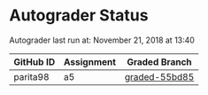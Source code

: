 # Autograder Status
Autograder last run at: November 21, 2018 at 13:40

| GitHub ID | Assignment | Graded Branch |
|-----------|------------|---------------|
| parita98 | a5 | [graded-55bd85](https://github.com/Fall2018COMP401-001/a5-parita98/tree/graded-55bd85) | 
